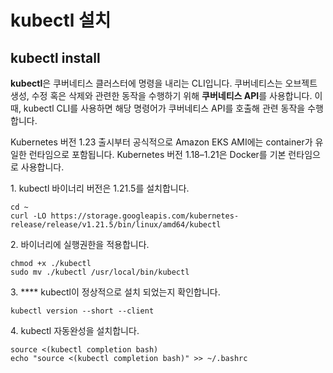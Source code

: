 # kubectl 설치

## kubectl install

**kubectl**은 쿠버네티스 클러스터에 명령을 내리는 CLI입니다. 쿠버네티스는 오브젝트 생성, 수정 혹은 삭제와 관련한 동작을 수행하기 위해 **쿠버네티스 API**를 사용합니다. 이때, kubectl CLI를 사용하면 해당 명령어가 쿠버네티스 API를 호출해 관련 동작을 수행합니다.

Kubernetes 버전 1.23 출시부터 공식적으로 Amazon EKS AMI에는 container가 유일한 런타임으로 포함됩니다. Kubernetes 버전 1.18–1.21은 Docker를 기본 런타임으로 사용합니다.

1\. kubectl 바이너리 버전은 1.21.5를 설치합니다.&#x20;

```
cd ~
curl -LO https://storage.googleapis.com/kubernetes-release/release/v1.21.5/bin/linux/amd64/kubectl

```

2\. 바이너리에 실행권한을 적용합니다.

```
chmod +x ./kubectl
sudo mv ./kubectl /usr/local/bin/kubectl

```

3\. **** kubectl이 정상적으로 설치 되었는지 확인합니다.

```
kubectl version --short --client

```

4\. kubectl 자동완성을 설치합니다.

```
source <(kubectl completion bash)
echo "source <(kubectl completion bash)" >> ~/.bashrc

```
